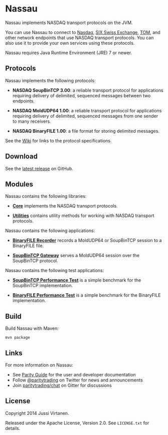 Nassau
======

Nassau implements NASDAQ transport protocols on the JVM.

You can use Nassau to connect to [Nasdaq][], [SIX Swiss Exchange][], [TOM][],
and other network endpoints that use NASDAQ transport protocols. You can also
use it to provide your own services using these protocols.

  [Nasdaq]: http://nasdaq.com
  [SIX Swiss Exchange]: http://six-swiss-exchange.com
  [TOM]: http://tommtf.eu

Nassau requires Java Runtime Environment (JRE) 7 or newer.


Protocols
---------

Nassau implements the following protocols:

- **NASDAQ SoupBinTCP 3.00**: a reliable transport protocol for applications
  requiring delivery of delimited, sequenced messages between two endpoints.

- **NASDAQ MoldUDP64 1.00**: a reliable transport protocol for applications
  requiring delivery of delimited, sequenced messages from one sender to many
  receivers.

- **NASDAQ BinaryFILE 1.00**: a file format for storing delimited messages.

See the [Wiki][] for links to the protocol specifications.

  [Wiki]: https://github.com/paritytrading/nassau/wiki/


Download
--------

See the [latest release][] on GitHub.

  [latest release]: https://github.com/paritytrading/nassau/releases/latest


Modules
-------

Nassau contains the following libraries:

- [**Core**](libraries/core) implements the NASDAQ transport protocols.

- [**Utilities**](libraries/util) contains utility methods for working with
  NASDAQ transport protocols.

Nassau contains the following applications:

- [**BinaryFILE Recorder**](applications/binaryfile-recorder) records a
  MoldUDP64 or SoupBinTCP session to a BinaryFILE file.

- [**SoupBinTCP Gateway**](applications/soupbintcp-gateway) serves a MoldUDP64
  session over the SoupBinTCP protocol.

Nassau contains the following test applications:

- [**SoupBinTCP Performance Test**](tests/soupbintcp-perf-test) is a simple
  benchmark for the SoupBinTCP implementation.

- [**BinaryFILE Performance Test**](tests/binaryfile-perf-test) is a simple
  benchmark for the BinaryFILE implementation.


Build
-----

Build Nassau with Maven:

    mvn package


Links
-----

For more information on Nassau:

- See [Parity Guide](https://github.com/paritytrading/documentation) for the
  user and developer documentation
- Follow [@paritytrading](https://twitter.com/paritytrading) on Twitter for
  news and announcements
- Join [paritytrading/chat](https://gitter.im/paritytrading/chat) on Gitter
  for discussions


License
-------

Copyright 2014 Jussi Virtanen.

Released under the Apache License, Version 2.0. See `LICENSE.txt` for details.
